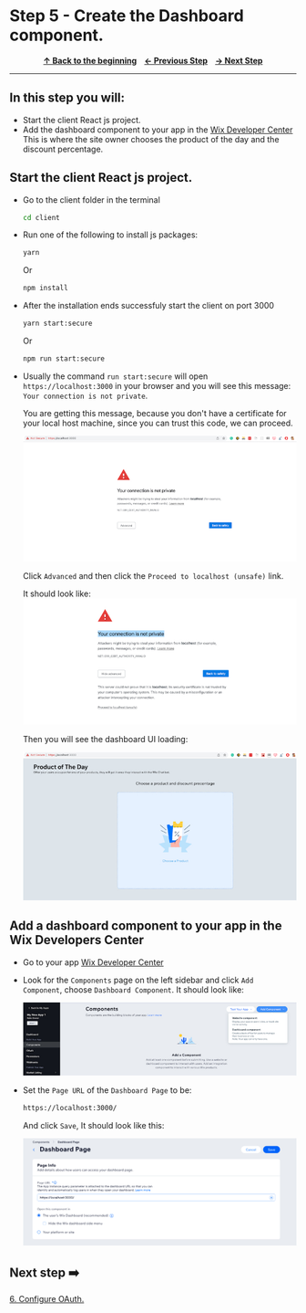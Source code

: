 # Step 5 - Create the Dashboard component.

<p align="center">
  <strong>
    <a href="../README.md#steps"> ↑ Back to the beginning</a>&nbsp;&nbsp;&nbsp;
    <a href="04-permissions.md"> ← Previous Step</a>&nbsp;&nbsp;&nbsp;
    <a href="06-OAuth.md"> → Next Step</a>
  </strong>
</p>
<hr/>

## In this step you will:

 * Start the client React js project.
 * Add the dashboard component to your app in the [Wix Developer Center][wix-dev-center] This is where the site owner chooses the product of the day and the discount percentage.
 
 

## Start the client React js project.

-   Go to the client folder in the terminal
   
    ```bash
    cd client 
    ```
-  Run one of the following to install js packages:
    ```bash
    yarn 
    ```
    Or
    ```bash
    npm install 
    ```
-  After the installation ends successfuly start the client on port 3000
    ```bash
    yarn start:secure 
    ```
    Or
    ```bash
    npm run start:secure 
    ```
- Usually the command `run start:secure` will open `https://localhost:3000` in your browser and you will see this message:
`Your connection is not private`.

    You are getting this message, because you don't have a certificate for your local host machine, since you can trust this code, we can proceed.
    
    ![wix development site](../images/https-localhost.jpg?raw=true)

    Click `Advanced` and then click the `Proceed to localhost (unsafe)` link.

    It should look like:
    ![wix development site](../images/https-proceed.jpg?raw=true)

    Then you will see the dashboard UI loading:


    ![wix development site](../images/ui-dashboard.jpg?raw=true)

    

## Add a dashboard component to your app in the Wix Developers Center
-   Go to your app [Wix Developer Center][wix-dev-center]
-   Look for the `Components` page on the left sidebar and click `Add Component`, choose `Dashboard Component`. It should look like:

    ![wix development site](../images/add-component.jpg?raw=true)
-   Set the `Page URL` of the `Dashboard Page` to be: 
    ```bash
    https://localhost:3000/
    ```
    And click `Save`, It should look like this:

    ![wix development site](../images/dashboard-localhost.jpg?raw=true)




## Next step ➡️

[6. Configure OAuth.][step05]


[gh-back]: ../README.md#steps
[step05]: 06-OAuth.md
[wix-dev-center]: https://dev.wix.com
